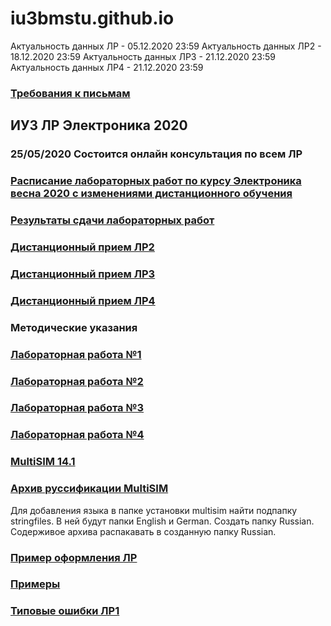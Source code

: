 # iu3bmstu.github.io

Актуальность данных ЛР - 05.12.2020 23:59
Актуальность данных ЛР2 - 18.12.2020 23:59
Актуальность данных ЛР3 - 21.12.2020 23:59
Актуальность данных ЛР4 - 21.12.2020 23:59

### [Требования к письмам](https://github.com/iu3bmstu/iu3bmstu.github.io/raw/master/%D0%A2%D1%80%D0%B5%D0%B1%D0%BE%D0%B2%D0%B0%D0%BD%D0%B8%D1%8F%20%D0%BA%20%D0%BF%D0%B8%D1%81%D1%8C%D0%BC%D0%B0%D0%BC.pdf)
## ИУ3 ЛР Электроника 2020
### 25/05/2020 Состоится онлайн консультация по всем ЛР
### [Расписание лабораторных работ по курсу Электроника весна 2020 c изменениями дистанционного обучения](https://github.com/iu3bmstu/iu3bmstu.github.io/raw/master/%D0%A0%D0%B0%D1%81%D0%BF%D0%B8%D1%81%D0%B0%D0%BD%D0%B8%D0%B5%20%D0%9B%D0%A0%20%D0%AD%D0%BB%D0%B5%D0%BA%D1%82%D1%80%D0%BE%D0%BD%D0%B8%D0%BA%D0%B0%20%D0%B2%D0%B5%D1%81%D0%BD%D0%B0%202020.pdf)
### [Результаты сдачи лабораторных работ](https://github.com/iu3bmstu/iu3bmstu.github.io/raw/master/2020-%D0%9B%D0%A0-%D0%AD%D0%BB%D0%B5%D0%BA%D1%82%D1%80%D0%BE%D0%BD%D0%B8%D0%BA%D0%B0.pdf)
### [Дистанционный прием ЛР2](https://github.com/iu3bmstu/iu3bmstu.github.io/raw/master/2020-%D0%9B%D0%A02-%D0%AD%D0%BB%D0%B5%D0%BA%D1%82%D1%80%D0%BE%D0%BD%D0%B8%D0%BA%D0%B0.pdf)
### [Дистанционный прием ЛР3](https://github.com/iu3bmstu/iu3bmstu.github.io/raw/master/2020-%D0%9B%D0%A03-%D0%AD%D0%BB%D0%B5%D0%BA%D1%82%D1%80%D0%BE%D0%BD%D0%B8%D0%BA%D0%B0.pdf)
### [Дистанционный прием ЛР4](https://github.com/iu3bmstu/iu3bmstu.github.io/raw/master/2020-%D0%9B%D0%A04-%D0%AD%D0%BB%D0%B5%D0%BA%D1%82%D1%80%D0%BE%D0%BD%D0%B8%D0%BA%D0%B0.pdf)
### Методические указания
### [Лабораторная работа №1](https://github.com/iu3bmstu/iu3bmstu.github.io/raw/master/%D0%9B%D0%A0_%D0%AD%D0%BB%D0%B5%D0%BA%D1%82%D1%80%D0%BE%D0%BD%D0%B8%D0%BA%D0%B0_2020_%D0%9C%D0%A3.pdf)
### [Лабораторная работа №2](https://github.com/iu3bmstu/iu3bmstu.github.io/raw/master/%D0%9C%D0%B5%D1%82%D0%BE%D0%B4%D0%B8%D1%87%D0%B5%D1%81%D0%BA%D0%B8%D0%B5%20%D1%83%D0%BA%D0%B0%D0%B7%D0%B0%D0%BD%D0%B8%D1%8F%20%D0%AD%D0%BB%D0%B5%D0%BA%D1%82%D1%80%D0%BE%D0%BD%D0%B8%D0%BA%D0%B0%20%D0%9B%D0%A02.pdf)
### [Лабораторная работа №3](https://github.com/iu3bmstu/iu3bmstu.github.io/raw/master/%D0%9B%D0%A03.pdf)
### [Лабораторная работа №4](https://github.com/iu3bmstu/iu3bmstu.github.io/raw/master/%D0%9B%D0%B0%D0%B1%D0%BE%D1%80%D0%B0%D1%82%D0%BE%D1%80%D0%BD%D0%B0%D1%8F%20%D0%A0%D0%B0%D0%B1%D0%BE%D1%82%D0%B0%204.pdf)
### [MultiSIM 14.1](http://download.ni.com/support/softlib/Core/Circuit_Design_Suite/14.1/14.1/NI_Circuit_Design_Suite_14_1_Education.zip)
### [Архив руссификации MultiSIM](https://github.com/iu3bmstu/iu3bmstu.github.io/raw/master/Russian14.rar)
Для добавления языка в папке установки multisim найти подпапку stringfiles. В ней будут папки English и German. Создать папку Russian. Содерживое архива распакавать в созданную папку Russian.
### [Пример оформления ЛР](https://github.com/iu3bmstu/iu3bmstu.github.io/raw/master/%D0%9F%D1%80%D0%B8%D0%BC%D0%B5%D1%80-%D0%BE%D1%84%D0%BE%D1%80%D0%BC%D0%BB%D0%B5%D0%BD%D0%B8%D0%B5%20%D0%9B%D0%A0.doc)
### [Примеры](https://github.com/iu3bmstu/iu3bmstu.github.io/tree/master/%D0%9F%D1%80%D0%B8%D0%BC%D0%B5%D1%80%D1%8B)
### [Типовые ошибки ЛР1](https://github.com/iu3bmstu/iu3bmstu.github.io/raw/master/%D0%A2%D0%B8%D0%BF%D0%BE%D0%B2%D1%8B%D0%B5%20%D0%BE%D1%88%D0%B8%D0%B1%D0%BA%D0%B8%20%D0%9B%D0%A01.pdf)